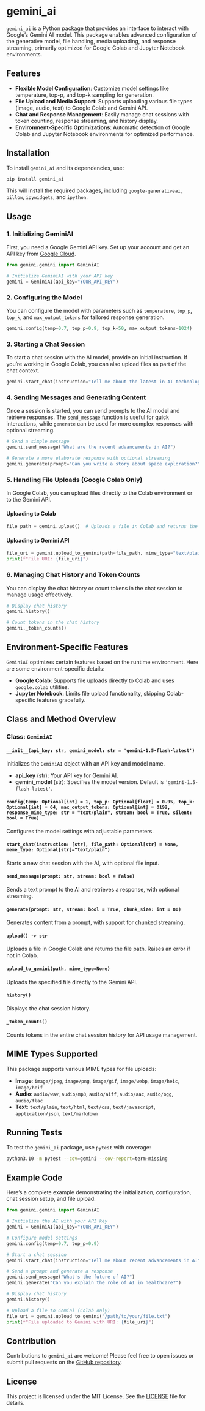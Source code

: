 # gemini_ai

`gemini_ai` is a Python package that provides an interface to interact with Google’s Gemini AI model. This package enables advanced configuration of the generative model, file handling, media uploading, and response streaming, primarily optimized for Google Colab and Jupyter Notebook environments.

## Features

- **Flexible Model Configuration**: Customize model settings like temperature, top-p, and top-k sampling for generation.
- **File Upload and Media Support**: Supports uploading various file types (image, audio, text) to Google Colab and Gemini API.
- **Chat and Response Management**: Easily manage chat sessions with token counting, response streaming, and history display.
- **Environment-Specific Optimizations**: Automatic detection of Google Colab and Jupyter Notebook environments for optimized performance.

## Installation

To install `gemini_ai` and its dependencies, use:

```bash
pip install gemini_ai
```

This will install the required packages, including `google-generativeai`, `pillow`, `ipywidgets`, and `ipython`.

## Usage

### 1. Initializing GeminiAI

First, you need a Google Gemini API key. Set up your account and get an API key from [Google Cloud](https://cloud.google.com/).

```python
from gemini.gemini import GeminiAI

# Initialize GeminiAI with your API key
gemini = GeminiAI(api_key="YOUR_API_KEY")
```

### 2. Configuring the Model

You can configure the model with parameters such as `temperature`, `top_p`, `top_k`, and `max_output_tokens` for tailored response generation.

```python
gemini.config(temp=0.7, top_p=0.9, top_k=50, max_output_tokens=1024)
```

### 3. Starting a Chat Session

To start a chat session with the AI model, provide an initial instruction. If you’re working in Google Colab, you can also upload files as part of the chat context.

```python
gemini.start_chat(instruction="Tell me about the latest in AI technology.")
```

### 4. Sending Messages and Generating Content

Once a session is started, you can send prompts to the AI model and retrieve responses. The `send_message` function is useful for quick interactions, while `generate` can be used for more complex responses with optional streaming.

```python
# Send a simple message
gemini.send_message("What are the recent advancements in AI?")

# Generate a more elaborate response with optional streaming
gemini.generate(prompt="Can you write a story about space exploration?", stream=True)
```

### 5. Handling File Uploads (Google Colab Only)

In Google Colab, you can upload files directly to the Colab environment or to the Gemini API.

#### Uploading to Colab

```python
file_path = gemini.upload()  # Uploads a file in Colab and returns the file path
```

#### Uploading to Gemini API

```python
file_uri = gemini.upload_to_gemini(path=file_path, mime_type="text/plain")
print(f"File URI: {file_uri}")
```

### 6. Managing Chat History and Token Counts

You can display the chat history or count tokens in the chat session to manage usage effectively.

```python
# Display chat history
gemini.history()

# Count tokens in the chat history
gemini._token_counts()
```

## Environment-Specific Features

`GeminiAI` optimizes certain features based on the runtime environment. Here are some environment-specific details:

- **Google Colab**: Supports file uploads directly to Colab and uses `google.colab` utilities.
- **Jupyter Notebook**: Limits file upload functionality, skipping Colab-specific features gracefully.

## Class and Method Overview

### Class: `GeminiAI`

#### `__init__(api_key: str, gemini_model: str = 'gemini-1.5-flash-latest')`

Initializes the `GeminiAI` object with an API key and model name.

- **api_key** (str): Your API key for Gemini AI.
- **gemini_model** (str): Specifies the model version. Default is `'gemini-1.5-flash-latest'`.

#### `config(temp: Optional[int] = 1, top_p: Optional[float] = 0.95, top_k: Optional[int] = 64, max_output_tokens: Optional[int] = 8192, response_mime_type: str = "text/plain", stream: bool = True, silent: bool = True)`

Configures the model settings with adjustable parameters.

#### `start_chat(instruction: [str], file_path: Optional[str] = None, meme_type: Optional[str]="text/plain")`

Starts a new chat session with the AI, with optional file input.

#### `send_message(prompt: str, stream: bool = False)`

Sends a text prompt to the AI and retrieves a response, with optional streaming.

#### `generate(prompt: str, stream: bool = True, chunk_size: int = 80)`

Generates content from a prompt, with support for chunked streaming.

#### `upload() -> str`

Uploads a file in Google Colab and returns the file path. Raises an error if not in Colab.

#### `upload_to_gemini(path, mime_type=None)`

Uploads the specified file directly to the Gemini API.

#### `history()`

Displays the chat session history.

#### `_token_counts()`

Counts tokens in the entire chat session history for API usage management.

## MIME Types Supported

This package supports various MIME types for file uploads:

- **Image**: `image/jpeg`, `image/png`, `image/gif`, `image/webp`, `image/heic`, `image/heif`
- **Audio**: `audio/wav`, `audio/mp3`, `audio/aiff`, `audio/aac`, `audio/ogg`, `audio/flac`
- **Text**: `text/plain`, `text/html`, `text/css`, `text/javascript`, `application/json`, `text/markdown`

## Running Tests

To test the `gemini_ai` package, use `pytest` with coverage:

```bash
python3.10 -m pytest --cov=gemini --cov-report=term-missing
```

## Example Code

Here’s a complete example demonstrating the initialization, configuration, chat session setup, and file upload:

```python
from gemini.gemini import GeminiAI

# Initialize the AI with your API key
gemini = GeminiAI(api_key="YOUR_API_KEY")

# Configure model settings
gemini.config(temp=0.7, top_p=0.9)

# Start a chat session
gemini.start_chat(instruction="Tell me about recent advancements in AI")

# Send a prompt and generate a response
gemini.send_message("What's the future of AI?")
gemini.generate("Can you explain the role of AI in healthcare?")

# Display chat history
gemini.history()

# Upload a file to Gemini (Colab only)
file_uri = gemini.upload_to_gemini("/path/to/your/file.txt")
print(f"File uploaded to Gemini with URI: {file_uri}")
```

## Contribution

Contributions to `gemini_ai` are welcome! Please feel free to open issues or submit pull requests on the [GitHub repository](https://github.com/vnstock-hq/gemini_ai).

## License

This project is licensed under the MIT License. See the [LICENSE](LICENSE) file for details.